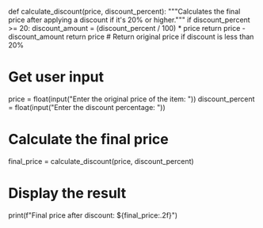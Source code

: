 def calculate_discount(price, discount_percent):
    """Calculates the final price after applying a discount if it's 20% or higher."""
    if discount_percent >= 20:
        discount_amount = (discount_percent / 100) * price
        return price - discount_amount
    return price  # Return original price if discount is less than 20%

# Get user input
price = float(input("Enter the original price of the item: "))
discount_percent = float(input("Enter the discount percentage: "))

# Calculate the final price
final_price = calculate_discount(price, discount_percent)

# Display the result
print(f"Final price after discount: ${final_price:.2f}")
